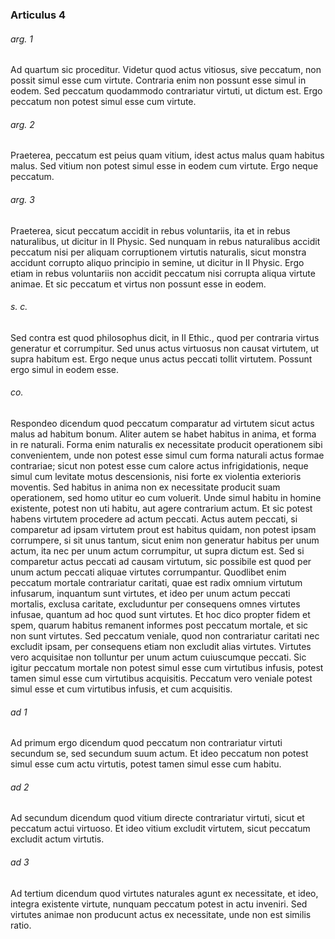 ### Articulus 4

###### arg. 1
Ad quartum sic proceditur. Videtur quod actus vitiosus, sive peccatum, non possit simul esse cum virtute. Contraria enim non possunt esse simul in eodem. Sed peccatum quodammodo contrariatur virtuti, ut dictum est. Ergo peccatum non potest simul esse cum virtute.

###### arg. 2
Praeterea, peccatum est peius quam vitium, idest actus malus quam habitus malus. Sed vitium non potest simul esse in eodem cum virtute. Ergo neque peccatum.

###### arg. 3
Praeterea, sicut peccatum accidit in rebus voluntariis, ita et in rebus naturalibus, ut dicitur in II Physic. Sed nunquam in rebus naturalibus accidit peccatum nisi per aliquam corruptionem virtutis naturalis, sicut monstra accidunt corrupto aliquo principio in semine, ut dicitur in II Physic. Ergo etiam in rebus voluntariis non accidit peccatum nisi corrupta aliqua virtute animae. Et sic peccatum et virtus non possunt esse in eodem.

###### s. c.
Sed contra est quod philosophus dicit, in II Ethic., quod per contraria virtus generatur et corrumpitur. Sed unus actus virtuosus non causat virtutem, ut supra habitum est. Ergo neque unus actus peccati tollit virtutem. Possunt ergo simul in eodem esse.

###### co.
Respondeo dicendum quod peccatum comparatur ad virtutem sicut actus malus ad habitum bonum. Aliter autem se habet habitus in anima, et forma in re naturali. Forma enim naturalis ex necessitate producit operationem sibi convenientem, unde non potest esse simul cum forma naturali actus formae contrariae; sicut non potest esse cum calore actus infrigidationis, neque simul cum levitate motus descensionis, nisi forte ex violentia exterioris moventis. Sed habitus in anima non ex necessitate producit suam operationem, sed homo utitur eo cum voluerit. Unde simul habitu in homine existente, potest non uti habitu, aut agere contrarium actum. Et sic potest habens virtutem procedere ad actum peccati. Actus autem peccati, si comparetur ad ipsam virtutem prout est habitus quidam, non potest ipsam corrumpere, si sit unus tantum, sicut enim non generatur habitus per unum actum, ita nec per unum actum corrumpitur, ut supra dictum est. Sed si comparetur actus peccati ad causam virtutum, sic possibile est quod per unum actum peccati aliquae virtutes corrumpantur. Quodlibet enim peccatum mortale contrariatur caritati, quae est radix omnium virtutum infusarum, inquantum sunt virtutes, et ideo per unum actum peccati mortalis, exclusa caritate, excluduntur per consequens omnes virtutes infusae, quantum ad hoc quod sunt virtutes. Et hoc dico propter fidem et spem, quarum habitus remanent informes post peccatum mortale, et sic non sunt virtutes. Sed peccatum veniale, quod non contrariatur caritati nec excludit ipsam, per consequens etiam non excludit alias virtutes. Virtutes vero acquisitae non tolluntur per unum actum cuiuscumque peccati. Sic igitur peccatum mortale non potest simul esse cum virtutibus infusis, potest tamen simul esse cum virtutibus acquisitis. Peccatum vero veniale potest simul esse et cum virtutibus infusis, et cum acquisitis.

###### ad 1
Ad primum ergo dicendum quod peccatum non contrariatur virtuti secundum se, sed secundum suum actum. Et ideo peccatum non potest simul esse cum actu virtutis, potest tamen simul esse cum habitu.

###### ad 2
Ad secundum dicendum quod vitium directe contrariatur virtuti, sicut et peccatum actui virtuoso. Et ideo vitium excludit virtutem, sicut peccatum excludit actum virtutis.

###### ad 3
Ad tertium dicendum quod virtutes naturales agunt ex necessitate, et ideo, integra existente virtute, nunquam peccatum potest in actu inveniri. Sed virtutes animae non producunt actus ex necessitate, unde non est similis ratio.

